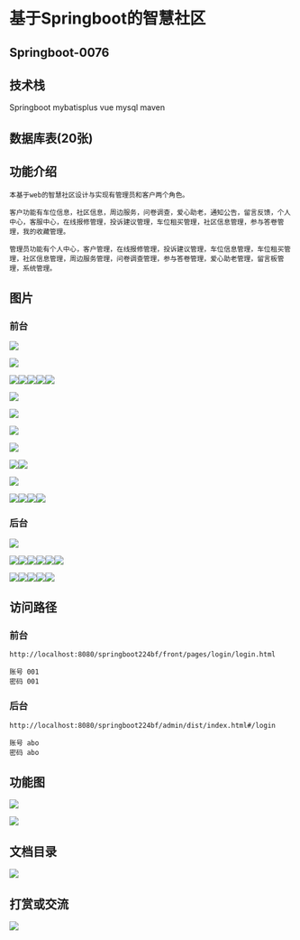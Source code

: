 # 基于Springboot的智慧社区

## Springboot-0076



## 技术栈

Springboot mybatisplus vue mysql maven



## 数据库表(20张)



## 功能介绍

```properties
本基于web的智慧社区设计与实现有管理员和客户两个角色。

客户功能有车位信息，社区信息，周边服务，问卷调查，爱心助老，通知公告，留言反馈，个人中心，客服中心，在线报修管理，投诉建议管理，车位租买管理，社区信息管理，参与答卷管理，我的收藏管理。

管理员功能有个人中心，客户管理，在线报修管理，投诉建议管理，车位信息管理，车位租买管理，社区信息管理，周边服务管理，问卷调查管理，参与答卷管理，爱心助老管理，留言板管理，系统管理。
```



## 图片

### 前台

![](./images/1.jpg)

![](./images/2.jpg)





![](./images/3.jpg)![](./images/4.jpg)![](./images/5.jpg)![](./images/6.jpg)![](./images/7.jpg)

![](./images/8.jpg)

![](./images/9.jpg)

![](./images/10.jpg)

![](./images/11.jpg)

![](./images/12.jpg)![](./images/13.jpg)

![](./images/14.jpg)

![](./images/15.jpg)![](./images/16.jpg)![](./images/17.jpg)![](./images/18.jpg)

### 后台

![](./images/19.jpg)

![](./images/20.jpg)![](./images/21.jpg)![](./images/22.jpg)![](./images/23.jpg)![](./images/24.jpg)![](./images/25.jpg)

![](./images/26.jpg)![](./images/27.jpg)![](./images/28.jpg)![](./images/29.jpg)![](./images/30.jpg)



## 访问路径

### 前台

```properties
http://localhost:8080/springboot224bf/front/pages/login/login.html

账号 001
密码 001
```

### 后台

```properties
http://localhost:8080/springboot224bf/admin/dist/index.html#/login

账号 abo
密码 abo
```





## 功能图

![](./images/gn1.jpg)

![](./images/gn2.jpg)

## 文档目录

![](./images/wd.jpg)



## 打赏或交流

![](./images/vx.jpg)







